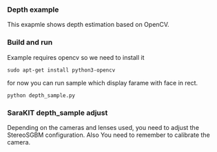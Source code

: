 ### Depth example
This exapmle shows depth estimation based on OpenCV. 

### Build and run
Example requires opencv so we need to install it
```
sudo apt-get install python3-opencv
```
for now you can run sample which display farame with face in rect.
```
python depth_sample.py
```

### SaraKIT depth_sample adjust
Depending on the cameras and lenses used, you need to adjust the StereoSGBM configuration. Also You need to remember to calibrate the camera.
